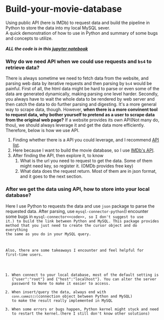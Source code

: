 # Build-your-movie-database
Using public API (here is IMDb) to request data and build the pipeline in Python to store the data into my local MySQL sever.<br>A quick demonstration of how to use in Python and summary of some bugs and concepts to utilize.</br>
<br>***ALL the code is in this [jupyter notebook](https://github.com/TeddyWang0202/Build-your-movie-database/blob/master/Python_SQL_IMDb.ipynb)***</br>

### Why do we need API when we could use requests and <code>bs4</code> to retrieve data?
There is always sometime we need to fetch data from the website, and parsing web data by iterative requests and then parsing by <code>bs4</code> would be painful. First of all, the html data might be hard to parse or even some of the data are generated dynamically, making parsing one level harder. Secondly, you always have to wait the whole data to be rendered by web server and then catch the data to do further parsing and digesting. It's a more general way to scrape data, though. However, **when there is a more convinent tool to request data, why bother yourself to pretend as a user to scrape data from the original web page?** If a website provides its own API(Not many do, thou), we should always leverage it and get the data more efficiently. Therefore, below is how we use API.

1. Finding whether there is a API you could leverage, and I recommend [API list](https://apilist.fun/). 
2. Here because I want to build the movie database, so I use [IMDb's API](http://www.omdbapi.com/).
3. After finding the API, then explore it, to know
    1. What is the url you need to request to get the data. Some of them might need key, so register it. (OMDb provides free key)
    2. What data does the request return. Most of them are in json format, and it goes to the next section.


### After we get the data using API, how to store into your local database?
Here I use Python to requests the data and use <code>json</code> package to parse the requested data. After parsing, use <code>mysql-connector-python</code>(I encounter some bugs in <code>mysql-connector<\<code>>, so I don't suggest to use it.) to build the link between Python and MySQL. This package provides method that you just need to create the cursor object and do everything the same as you do in your MySQL query.
    
Also, there are some takeaways I encounter and feel helpful for first-time users.
1. When connect to your local database, most of the default setting is \{"user":"root"\} and \{"host":"localhost"\}. You can alter the server password to None to make it easier to access.
2. When insert/query the data, always end with <code>conn.commit()</code>(connection object between Python and MySQL) to make the result really implemented in MySQL 
3. When some errors or bugs happen, Python kernel might stuck and need to restart the kernel.(here I still don't know other solutions)
